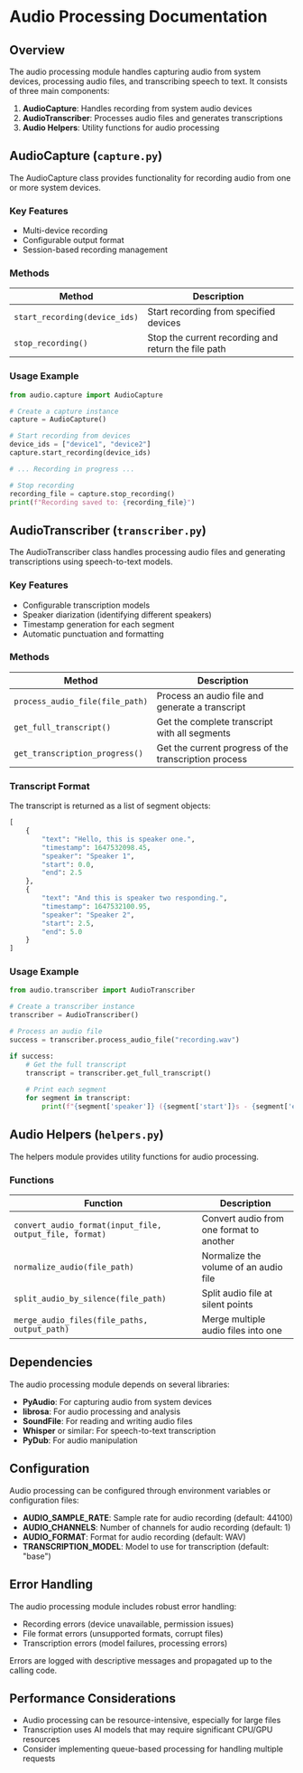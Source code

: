 # Audio Processing Documentation

## Overview

The audio processing module handles capturing audio from system devices, processing audio files, and transcribing speech to text. It consists of three main components:

1. **AudioCapture**: Handles recording from system audio devices
2. **AudioTranscriber**: Processes audio files and generates transcriptions
3. **Audio Helpers**: Utility functions for audio processing

## AudioCapture (`capture.py`)

The AudioCapture class provides functionality for recording audio from one or more system devices.

### Key Features

- Multi-device recording
- Configurable output format
- Session-based recording management

### Methods

| Method | Description |
|--------|-------------|
| `start_recording(device_ids)` | Start recording from specified devices |
| `stop_recording()` | Stop the current recording and return the file path |

### Usage Example

```python
from audio.capture import AudioCapture

# Create a capture instance
capture = AudioCapture()

# Start recording from devices
device_ids = ["device1", "device2"]
capture.start_recording(device_ids)

# ... Recording in progress ...

# Stop recording
recording_file = capture.stop_recording()
print(f"Recording saved to: {recording_file}")
```

## AudioTranscriber (`transcriber.py`)

The AudioTranscriber class handles processing audio files and generating transcriptions using speech-to-text models.

### Key Features

- Configurable transcription models
- Speaker diarization (identifying different speakers)
- Timestamp generation for each segment
- Automatic punctuation and formatting

### Methods

| Method | Description |
|--------|-------------|
| `process_audio_file(file_path)` | Process an audio file and generate a transcript |
| `get_full_transcript()` | Get the complete transcript with all segments |
| `get_transcription_progress()` | Get the current progress of the transcription process |

### Transcript Format

The transcript is returned as a list of segment objects:

```python
[
    {
        "text": "Hello, this is speaker one.",
        "timestamp": 1647532098.45,
        "speaker": "Speaker 1",
        "start": 0.0,
        "end": 2.5
    },
    {
        "text": "And this is speaker two responding.",
        "timestamp": 1647532100.95,
        "speaker": "Speaker 2",
        "start": 2.5,
        "end": 5.0
    }
]
```

### Usage Example

```python
from audio.transcriber import AudioTranscriber

# Create a transcriber instance
transcriber = AudioTranscriber()

# Process an audio file
success = transcriber.process_audio_file("recording.wav")

if success:
    # Get the full transcript
    transcript = transcriber.get_full_transcript()
    
    # Print each segment
    for segment in transcript:
        print(f"{segment['speaker']} ({segment['start']}s - {segment['end']}s): {segment['text']}")
```

## Audio Helpers (`helpers.py`)

The helpers module provides utility functions for audio processing.

### Functions

| Function | Description |
|----------|-------------|
| `convert_audio_format(input_file, output_file, format)` | Convert audio from one format to another |
| `normalize_audio(file_path)` | Normalize the volume of an audio file |
| `split_audio_by_silence(file_path)` | Split audio file at silent points |
| `merge_audio_files(file_paths, output_path)` | Merge multiple audio files into one |

## Dependencies

The audio processing module depends on several libraries:

- **PyAudio**: For capturing audio from system devices
- **librosa**: For audio processing and analysis
- **SoundFile**: For reading and writing audio files
- **Whisper** or similar: For speech-to-text transcription
- **PyDub**: For audio manipulation

## Configuration

Audio processing can be configured through environment variables or configuration files:

- **AUDIO_SAMPLE_RATE**: Sample rate for audio recording (default: 44100)
- **AUDIO_CHANNELS**: Number of channels for audio recording (default: 1)
- **AUDIO_FORMAT**: Format for audio recording (default: WAV)
- **TRANSCRIPTION_MODEL**: Model to use for transcription (default: "base")

## Error Handling

The audio processing module includes robust error handling:

- Recording errors (device unavailable, permission issues)
- File format errors (unsupported formats, corrupt files)
- Transcription errors (model failures, processing errors)

Errors are logged with descriptive messages and propagated up to the calling code.

## Performance Considerations

- Audio processing can be resource-intensive, especially for large files
- Transcription uses AI models that may require significant CPU/GPU resources
- Consider implementing queue-based processing for handling multiple requests
